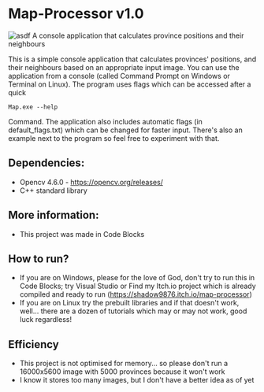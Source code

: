 # Map-Processor v1.0
![asdf](https://user-images.githubusercontent.com/125653767/233795295-60679642-a980-4f1f-8e0a-cf8c7abeac65.jpeg)
A console application that calculates province positions and their neighbours


This is a simple console application that calculates provinces' positions, and their neighbours based on an appropriate input image.
You can use the application from a console (called Command Prompt on Windows or Terminal on Linux). The program uses flags which can be accessed after a quick

`Map.exe --help`

Command.
The application also includes automatic flags (in default_flags.txt) which can be changed for faster input.
There's also an example next to the program so feel free to experiment with that.

## Dependencies:
- Opencv 4.6.0 - https://opencv.org/releases/
- C++ standard library

## More information:
- This project was made in Code Blocks

## How to run?
- If you are on Windows, please for the love of God, don't try to run this in Code Blocks; try Visual Studio or Find my Itch.io project which is already compiled and ready to run (https://shadow9876.itch.io/map-processor)
- If you are on Linux try the prebuilt libraries and if that doesn't work, well... there are a dozen of tutorials which may or may not work, good luck regardless!

## Efficiency
- This project is not optimised for memory... so please don't run a 16000x5600 image with 5000 provinces because it won't work
- I know it stores too many images, but I don't have a better idea as of yet
